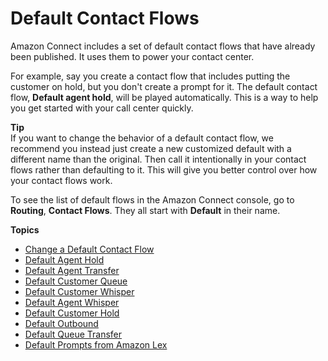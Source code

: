 # Default Contact Flows<a name="contact-flow-default"></a>

Amazon Connect includes a set of default contact flows that have already been published\. It uses them to power your contact center\. 

For example, say you create a contact flow that includes putting the customer on hold, but you don't create a prompt for it\. The default contact flow, **Default agent hold**, will be played automatically\. This is a way to help you get started with your call center quickly\.

**Tip**  
If you want to change the behavior of a default contact flow, we recommend you instead just create a new customized default with a different name than the original\. Then call it intentionally in your contact flows rather than defaulting to it\. This will give you better control over how your contact flows work\.

To see the list of default flows in the Amazon Connect console, go to **Routing**, **Contact Flows**\. They all start with **Default** in their name\. 

**Topics**
+ [Change a Default Contact Flow](change-default-contact-flow.md)
+ [Default Agent Hold](default-agent-hold.md)
+ [Default Agent Transfer](default-agent-transfer.md)
+ [Default Customer Queue](default-customer-queue.md)
+ [Default Customer Whisper](default-customer-whisper.md)
+ [Default Agent Whisper](default-agent-whisper.md)
+ [Default Customer Hold](default-customer-hold.md)
+ [Default Outbound](default-outbound.md)
+ [Default Queue Transfer](default-queue-transfer.md)
+ [Default Prompts from Amazon Lex](default-prompts-from-lex.md)